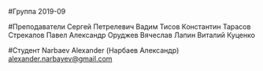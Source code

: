 #Группа 2019-09

#Преподаватели
Сергей Петрелевич
Вадим Тисов
Константин Тарасов
Стрекалов Павел
Александр Оруджев
Вячеслав Лапин
Виталий Куценко

#Студент
Narbaev Alexander (Нарбаев Александр)
alexander.narbayev@gmail.com
